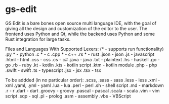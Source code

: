 # gs-edit
GS Edit is a bare bones open source multi language IDE, with the goal of giving all the design and customization of the editor to the user. The frontend uses Python and Qt, while the backend uses Python and some Rust integration for large tasks.

Files and Languages With Supported Lexers: (* - supports run functionality)
.py * - python
.c * - c
.cpp * - c++
.rs * - rust
.json - json
.js - javascript
.html - html
.css - css
.cs - c#
.java - java
.txt - plaintext
.hs - haskell
.go - go
.rb - ruby
.kt - kotlin
.kts - kotlin script
.ktm - kotlin module
.php - php
.swift - swift
.ts - typescript
.jsx - jsx
.tsx - tsx

To be addded (in no particular order):
.scss, .sass - sass
.less - less
.xml - xml
.yaml, .yml - yaml
.lua - lua
.perl - perl
.sh - shell script
.md - markdown
.r - r
.dart - dart
.groovy - groovy
.pascal - pascal
.scala - scala
.vim - vim script
.sqp - sql
.pl - prolog
.asm - assembly
.vbs - VBScript